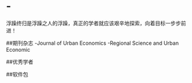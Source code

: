 # -
浮躁终归是浮躁之人的浮躁，真正的学者就应该艰辛地探索，向着目标一步步前进！



##期刊杂志
-Journal of Urban Economics
-Regional Science and Urban Economic

##优秀学者



##软件包
